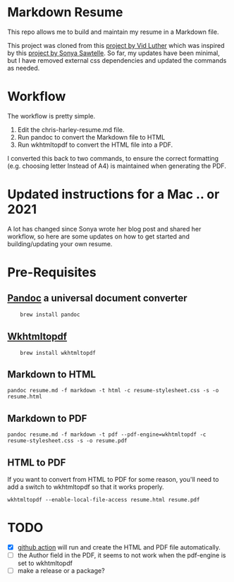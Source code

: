 # Markdown Resume

This repo allows me to build and maintain my resume in a Markdown file. 

This project was cloned from this [project by Vid Luther](https://github.com/vidluther/markdown-resume) which was inspired by this [project by Sonya Sawtelle](https://sdsawtelle.github.io/blog/output/simple-markdown-resume-with-pandoc-and-wkhtmltopdf.html). So far, my updates have been minimal, but I have removed external css dependencies and updated the commands as needed.

# Workflow

The workflow is pretty simple.

1. Edit the chris-harley-resume.md file.
1. Run pandoc to convert the Markdown file to HTML
1. Run wkhtmltopdf to convert the HTML file into a PDF.

I converted this back to two commands, to ensure the correct formatting (e.g. choosing letter Instead of A4) is maintained when generating the PDF. 

# Updated instructions for a Mac .. or 2021

A lot has changed since Sonya wrote her blog post and shared her workflow, so here are some updates on how to get started and building/updating your own resume.

# Pre-Requisites

## [Pandoc](https://pandoc.org) a universal document converter

```bash
    brew install pandoc
```

## [Wkhtmltopdf](https://wkhtmltopdf.org)

```
    brew install wkhtmltopdf
```

## Markdown to HTML

```
pandoc resume.md -f markdown -t html -c resume-stylesheet.css -s -o resume.html
```

## Markdown to PDF

```
pandoc resume.md -f markdown -t pdf --pdf-engine=wkhtmltopdf -c resume-stylesheet.css -s -o resume.pdf
```

## HTML to PDF

If you want to convert from HTML to PDF for some reason, you'll need to add a switch to wkhtmltopdf so that it works properly.

```
wkhtmltopdf --enable-local-file-access resume.html resume.pdf
```

# TODO

- [x] [github action](https://github.com/pandoc/pandoc-action-example) will run and create the HTML and PDF file automatically.
- [ ] the Author field in the PDF, it seems to not work when the pdf-engine is set to wkhtmltopdf
- [ ] make a release or a package?
